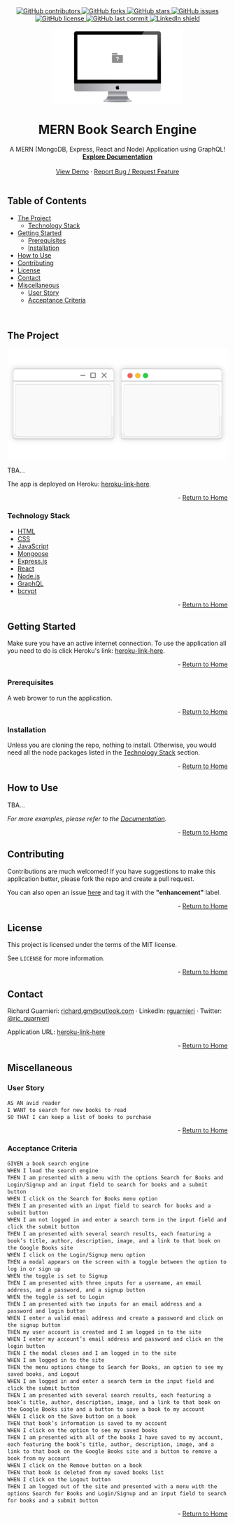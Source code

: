 <!-- This template was created following The Markdown Guide - https://www.markdownguide.org/ -->

<!-- If you are editing this README.md on VS Code, please highlight and replace the following keywords enclosed in backticks (``) using:
* MacOS: CMD + Shift + L
* Windows: CRTL + Shift + L

GitHub Username: `richardguarnieri`
GitHub Repository: `MERN-book-search-engine`
Your Name: `Richard Guarnieri`
Email: `richard.gm@outlook.com`
LinkedIn Username: `rguarnieri`
Twitter Username: `ric_guarnieri`
Project Title: `MERN Book Search Engine`
Project Description: `A MERN (MongoDB, Express, React and Node) Application using GraphQL!`
-->

<!-- Please also update the following links -->
[logo]: ./img/logo.png
[application-image]: ./img/app-image.webp
[application-url]: heroku-link-here

<div id="home"><div> 

<!-- Badges / Shields -->
<!-- These were created using https://shields.io/ - feel free to replace / create yours by modifying links below: -->

<div align="center">
    <a href="https://github.com/richardguarnieri/MERN-book-search-engine/graphs/contributors">
        <img alt="GitHub contributors" src="https://img.shields.io/github/contributors/richardguarnieri/MERN-book-search-engine?style=for-the-badge">
    <a>
     <a href="https://github.com/richardguarnieri/MERN-book-search-engine/network/members">
        <img alt="GitHub forks" src="https://img.shields.io/github/forks/richardguarnieri/MERN-book-search-engine?style=for-the-badge">
    <a>
     <a href="https://github.com/richardguarnieri/MERN-book-search-engine/stargazers">
        <img alt="GitHub stars" src="https://img.shields.io/github/stars/richardguarnieri/MERN-book-search-engine?style=for-the-badge">
    <a>
     <a href="https://github.com/richardguarnieri/MERN-book-search-engine/issues">
        <img alt="GitHub issues" src="https://img.shields.io/github/issues/richardguarnieri/MERN-book-search-engine?style=for-the-badge">
    <a>
     <a href="https://github.com/richardguarnieri/MERN-book-search-engine/blob/main/LICENSE">
        <img alt="GitHub license" src="https://img.shields.io/github/license/richardguarnieri/MERN-book-search-engine?label=license&style=for-the-badge">
    <a>
     <a href="https://github.com/richardguarnieri/MERN-book-search-engine/commits/main">
        <img alt="GitHub last commit" src="https://img.shields.io/github/last-commit/richardguarnieri/MERN-book-search-engine?style=for-the-badge">
    <a>
    <a href="https://www.linkedin.com/in/rguarnieri/">
        <img alt="LinkedIn shield" src="https://img.shields.io/badge/-LinkedIn-black.svg?style=for-the-badge&logo=linkedin&colorB=555">
    <a>
</div>
<br>


<!-- Header -->

<div align="center">
    <a href="https://github.com/richardguarnieri/MERN-book-search-engine">
        <img src="./img/logo.png" alt="Logo" width="300" height="auto">
    </a>
    <h1 align="center">MERN Book Search Engine</h1>
    <div>
        A MERN (MongoDB, Express, React and Node) Application using GraphQL!
        <br>
        <a href="https://github.com/richardguarnieri/MERN-book-search-engine">
            <strong>Explore Documentation</strong>
        </a>
        <br>
        <br>
        <a href="https://github.com/richardguarnieri/MERN-book-search-engine">View Demo</a>
        ·
        <a href="https://github.com/richardguarnieri/MERN-book-search-engine/issues">Report Bug / Request Feature</a>
    </div>
</div>
<br>


<!-- Table of Contents -->
## Table of Contents
* [The Project](#the-project)
    * [Technology Stack](#technology-stack)
* [Getting Started](#getting-started)
    * [Prerequisites](#prerequisites)
    * [Installation](#installation)
* [How to Use](#how-to-use)
* [Contributing](#contributing)
* [License](#license)
* [Contact](#contact)
* [Miscellaneous](#miscellaneous)
    * [User Story](#user-story)
    * [Acceptance Criteria](#acceptance-criteria)
<br>


<!-- The Project -->
## The Project

[![Application Image][application-image]][application-url]

TBA...

The app is deployed on Heroku: [heroku-link-here][application-url].

<p align="right"> - <a href="#home">Return to Home</a></p>

### Technology Stack
* [HTML](https://html.spec.whatwg.org/)
* [CSS](https://www.w3.org/TR/CSS/#css)
* [JavaScript](https://www.ecma-international.org/publications-and-standards/standards/ecma-262/)
* [Mongoose](https://mongoosejs.com/)
* [Express.js](https://expressjs.com/)
* [React](https://reactjs.org/)
* [Node.js](https://nodejs.org/en/)
* [GraphQL](https://graphql.org/)
* [bcrypt](https://www.npmjs.com/package/bcrypt)




<p align="right"> - <a href="#home">Return to Home</a></p>


<!-- Getting Started -->
## Getting Started
Make sure you have an active internet connection. To use the application all you need to do is click Heroku's link: [heroku-link-here][application-url].

<p align="right"> - <a href="#home">Return to Home</a></p>

### Prerequisites
A web brower to run the application.

<p align="right"> - <a href="#home">Return to Home</a></p>

### Installation
Unless you are cloning the repo, nothing to install. Otherwise, you would need all the node packages listed in the [Technology Stack](#technology-stack) section.

<p align="right"> - <a href="#home">Return to Home</a></p>


<!-- How to Use -->
## How to Use
TBA...

_For more examples, please refer to the [Documentation][documentation-url]._

<p align="right"> - <a href="#home">Return to Home</a></p>


<!-- Contribuiting -->
## Contributing
Contributions are much welcomed! If you have suggestions to make this application better, please fork the repo and create a pull request. 

You can also open an issue [here][github-issues-url] and tag it with the **"enhancement"** label.

<p align="right"> - <a href="#home">Return to Home</a></p>


<!-- License -->
## License
This project is licensed under the terms of the MIT license. 

See `LICENSE` for more information.

<p align="right"> - <a href="#home">Return to Home</a></p>


<!-- Contact -->
## Contact
Richard Guarnieri: richard.gm@outlook.com · LinkedIn: [rguarnieri][linkedin-url] · Twitter: [@ric_guarnieri][twitter-url]

Application URL: [heroku-link-here][application-url]

<p align="right"> - <a href="#home">Return to Home</a></p>


<!-- Miscellaneous -->
## Miscellaneous
### User Story
```
AS AN avid reader
I WANT to search for new books to read
SO THAT I can keep a list of books to purchase
```

<p align="right"> - <a href="#home">Return to Home</a></p>

### Acceptance Criteria
```
GIVEN a book search engine
WHEN I load the search engine
THEN I am presented with a menu with the options Search for Books and Login/Signup and an input field to search for books and a submit button
WHEN I click on the Search for Books menu option
THEN I am presented with an input field to search for books and a submit button
WHEN I am not logged in and enter a search term in the input field and click the submit button
THEN I am presented with several search results, each featuring a book’s title, author, description, image, and a link to that book on the Google Books site
WHEN I click on the Login/Signup menu option
THEN a modal appears on the screen with a toggle between the option to log in or sign up
WHEN the toggle is set to Signup
THEN I am presented with three inputs for a username, an email address, and a password, and a signup button
WHEN the toggle is set to Login
THEN I am presented with two inputs for an email address and a password and login button
WHEN I enter a valid email address and create a password and click on the signup button
THEN my user account is created and I am logged in to the site
WHEN I enter my account’s email address and password and click on the login button
THEN I the modal closes and I am logged in to the site
WHEN I am logged in to the site
THEN the menu options change to Search for Books, an option to see my saved books, and Logout
WHEN I am logged in and enter a search term in the input field and click the submit button
THEN I am presented with several search results, each featuring a book’s title, author, description, image, and a link to that book on the Google Books site and a button to save a book to my account
WHEN I click on the Save button on a book
THEN that book’s information is saved to my account
WHEN I click on the option to see my saved books
THEN I am presented with all of the books I have saved to my account, each featuring the book’s title, author, description, image, and a link to that book on the Google Books site and a button to remove a book from my account
WHEN I click on the Remove button on a book
THEN that book is deleted from my saved books list
WHEN I click on the Logout button
THEN I am logged out of the site and presented with a menu with the options Search for Books and Login/Signup and an input field to search for books and a submit button  
```

<p align="right"> - <a href="#home">Return to Home</a></p>


<!-- References, Links and Images -->
<!-- Badges / Shields Styles -->
[github-contributors-shield]: https://img.shields.io/github/contributors/richardguarnieri/MERN-book-search-engine?style=for-the-badge
[github-forks-shield]: https://img.shields.io/github/forks/richardguarnieri/MERN-book-search-engine?style=for-the-badge
[github-stars-shield]: https://img.shields.io/github/stars/richardguarnieri/MERN-book-search-engine?style=for-the-badge
[github-issues-shield]: https://img.shields.io/github/issues/richardguarnieri/MERN-book-search-engine?style=for-the-badge
[github-license-shield]: https://img.shields.io/github/license/richardguarnieri/MERN-book-search-engine?style=for-the-badge
[github-last-commit-shield]: https://img.shields.io/github/last-commit/richardguarnieri/MERN-book-search-engine?style=for-the-badge
[linkedin-shield]: https://img.shields.io/badge/-LinkedIn-black.svg?style=for-the-badge&logo=linkedin&colorB=555

<!-- Badges / Shields URL -->
[github-contributors-url]: https://github.com/richardguarnieri/MERN-book-search-engine/graphs/contributors
[github-forks-url]: https://github.com/richardguarnieri/MERN-book-search-engine/network/members
[github-stars-url]: https://github.com/richardguarnieri/MERN-book-search-engine/stargazers
[github-issues-url]: https://github.com/richardguarnieri/MERN-book-search-engine/issues
[github-license-url]: https://github.com/richardguarnieri/MERN-book-search-engine/blob/main/LICENSE
[linkedin-url]: https://linkedin.com/in/rguarnieri

<!-- Non Badge / Shield Reference Links -->
[documentation-url]: https://github.com/richardguarnieri/MERN-book-search-engine
[twitter-url]: https://twitter.com/ric_guarnieri